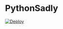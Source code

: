 # PythonSadly
[![Deploy](https://www.herokucdn.com/deploy/button.svg)](https://heroku.com/deploy?template=https://github.com/SadlyOfficical/PythonSadly)
